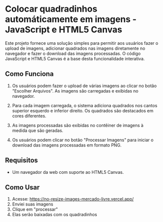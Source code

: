 # Colocar quadradinhos automáticamente em imagens - JavaScript e HTML5 Canvas

Este projeto fornece uma solução simples para permitir aos usuários fazer o upload de imagens, adicionar quadrados nas imagens diretamente no navegador e fazer o download das imagens processadas. O código JavaScript e HTML5 Canvas é a base desta funcionalidade interativa.

## Como Funciona

1. Os usuários podem fazer o upload de várias imagens ao clicar no botão "Escolher Arquivos". As imagens são carregadas e exibidas no navegador.

2. Para cada imagem carregada, o sistema adiciona quadrados nos cantos superior esquerdo e inferior direito. Os quadrados são destacados em cores diferentes.

3. As imagens processadas são exibidas no contêiner de imagens à medida que são geradas.

4. Os usuários podem clicar no botão "Processar Imagens" para iniciar o download das imagens processadas em formato PNG.

## Requisitos

- Um navegador da web com suporte ao HTML5 Canvas.

## Como Usar

1. Acesse:
https://no-resize-images-mercado-livre.vercel.app/
2. Enviei suas imagens
3. Clique em "processar"
4. Elas serão baixadas com os quadradinhos
